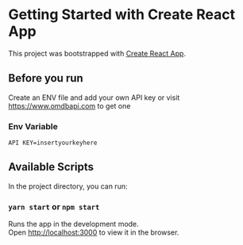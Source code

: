 # Getting Started with Create React App

This project was bootstrapped with [Create React App](https://github.com/facebook/create-react-app).

## Before you run
Create an ENV file and add your own API key or visit https://www.omdbapi.com to get one

### Env Variable
```API KEY=insertyourkeyhere ```

## Available Scripts

In the project directory, you can run:

### `yarn start` or `npm start`

Runs the app in the development mode.\
Open [http://localhost:3000](http://localhost:3000) to view it in the browser.
